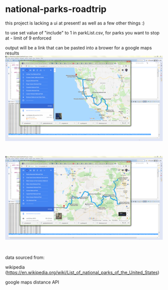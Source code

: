 # national-parks-roadtrip
this project is lacking a ui at present!  as well as a few other things :)

to use set value of "include" to 1 in parkList.csv, for parks you want to stop at - limit of 9 enforced

output will be a link that can be pasted into a brower for a google maps results
![All California Parks](/images/CAparks.png)

<br>

![Colorado and Utah](/images/COUTparks.png)

<br>

data sourced from:

wikipedia (https://en.wikipedia.org/wiki/List_of_national_parks_of_the_United_States)

google maps distance API
